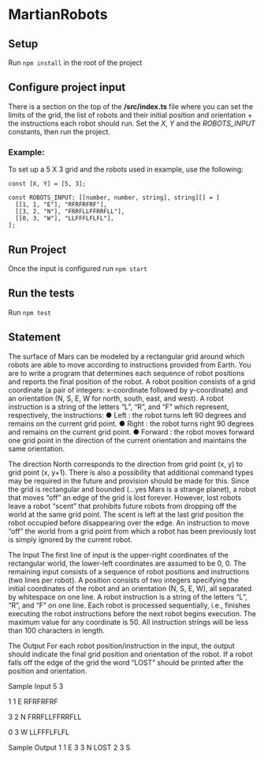 # MartianRobots

## Setup

Run `npm install` in the root of the project

## Configure project input

There is a section on the top of the **/src/index.ts** file where you can set the limits of the grid, the list of robots and their initial position and orientation + the instructions each robot should run. Set the _X_, _Y_ and the _ROBOTS_INPUT_ constants, then run the project.

### Example:

To set up a 5 X 3 grid and the robots used in example, use the following:

```
const [X, Y] = [5, 3];

const ROBOTS_INPUT: [[number, number, string], string][] = [
  [[1, 1, "E"], "RFRFRFRF"],
  [[3, 2, "N"], "FRRFLLFFRRFLL"],
  [[0, 3, "W"], "LLFFFLFLFL"],
];
```

## Run Project

Once the input is configured run `npm start`

## Run the tests

Run `npm test`

## Statement

The surface of Mars can be modeled by a rectangular grid around which robots are able to move according to instructions provided from Earth. You are to write a program that determines each sequence of robot positions and reports the final position of the robot.
A robot position consists of a grid coordinate (a pair of integers: x-coordinate followed by
y-coordinate) and an orientation (N, S, E, W for north, south, east, and west). A robot instruction is a string of the letters “L”, “R”, and “F” which represent, respectively, the instructions:
● Left : the robot turns left 90 degrees and remains on the current grid point.
● Right : the robot turns right 90 degrees and remains on the current grid point.
● Forward : the robot moves forward one grid point in the direction of the current orientation and maintains the same orientation.

The direction North corresponds to the direction from grid point (x, y) to grid point (x, y+1).
There is also a possibility that additional command types may be required in the future and provision should be made for this.
Since the grid is rectangular and bounded (...yes Mars is a strange planet), a robot that moves “off” an edge of the grid is lost forever.
However, lost robots leave a robot “scent” that prohibits future robots from dropping off the world at the same grid point. The scent is left at the last grid position the robot occupied before disappearing over the edge. An instruction to move “off” the world from a grid point from which a robot has been previously lost is simply ignored by the current robot.

The Input
The first line of input is the upper-right coordinates of the rectangular world, the lower-left coordinates are assumed to be 0, 0.
The remaining input consists of a sequence of robot positions and instructions (two lines per robot). A position consists of two integers specifying the initial coordinates of the robot and an orientation (N, S, E, W), all separated by whitespace on one line. A robot instruction is a string of the letters “L”, “R”, and “F” on one line.
Each robot is processed sequentially, i.e., finishes executing the robot instructions before the next robot begins execution.
The maximum value for any coordinate is 50.
All instruction strings will be less than 100 characters in length.

The Output
For each robot position/instruction in the input, the output should indicate the final grid position and orientation of the robot. If a robot falls off the edge of the grid the word “LOST” should be printed after the position and orientation.

Sample Input
5 3

1 1 E
RFRFRFRF

3 2 N
FRRFLLFFRRFLL

0 3 W
LLFFFLFLFL

Sample Output
1 1 E
3 3 N LOST
2 3 S

